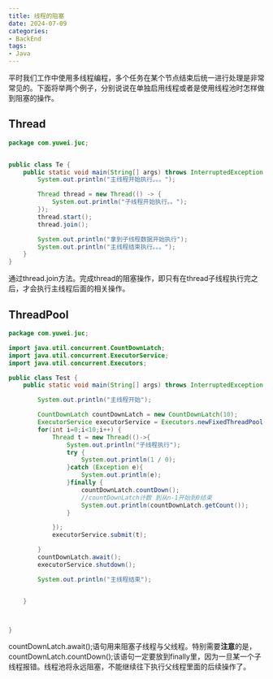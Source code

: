 ```yaml
---
title: 线程的阻塞
date: 2024-07-09
categories:
- BackEnd
tags:
- Java
---
```


平时我们工作中使用多线程编程，多个任务在某个节点结束后统一进行处理是非常常见的。下面将举两个例子，分别说说在单独启用线程或者是使用线程池时怎样做到阻塞的操作。

## Thread

```java
package com.yuwei.juc;


public class Te {
    public static void main(String[] args) throws InterruptedException {
        System.out.println("主线程开始执行。。。");

        Thread thread = new Thread(() -> {
            System.out.println("子线程开始执行。。");
        });
        thread.start();
        thread.join();

        System.out.println("拿到子线程数据开始执行");
        System.out.println("主线程结束执行。。。");
    }
}

```

通过thread.join方法。完成thread的阻塞操作，即只有在thread子线程执行完之后，才会执行主线程后面的相关操作。

## ThreadPool

```java
package com.yuwei.juc;

import java.util.concurrent.CountDownLatch;
import java.util.concurrent.ExecutorService;
import java.util.concurrent.Executors;

public class Test {
    public static void main(String[] args) throws InterruptedException {

        System.out.println("主线程开始");

        CountDownLatch countDownLatch = new CountDownLatch(10);
        ExecutorService executorService = Executors.newFixedThreadPool(5);
        for(int i=0;i<10;i++) {
            Thread t = new Thread(()->{
                System.out.println("子线程执行");
                try {
                    System.out.println(1 / 0);
                }catch (Exception e){
                    System.out.println(e);
                }finally {
                    countDownLatch.countDown();
                    //countDownLatch计数 到从n-1开始到0结束
                    System.out.println(countDownLatch.getCount());
                }

            });
            executorService.submit(t);

        }
        countDownLatch.await();
        executorService.shutdown();

        System.out.println("主线程结束");


    }



}

```

countDownLatch.await();语句用来阻塞子线程与父线程。特别需要**注意**的是，countDownLatch.countDown();该语句一定要放到finally里，因为一旦某一个子线程报错。线程池将永远阻塞，不能继续往下执行父线程里面的后续操作了。